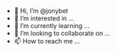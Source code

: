 - 👋 Hi, I’m @jonybet
- 👀 I’m interested in ...
- 🌱 I’m currently learning ...
- 💞️ I’m looking to collaborate on ...
- 📫 How to reach me ...

<!---
jonybet/jonybet is a ✨ special ✨ repository because its `README.md` (this file) appears on your GitHub profile.
You can click the Preview link to take a look at your changes.
--->
